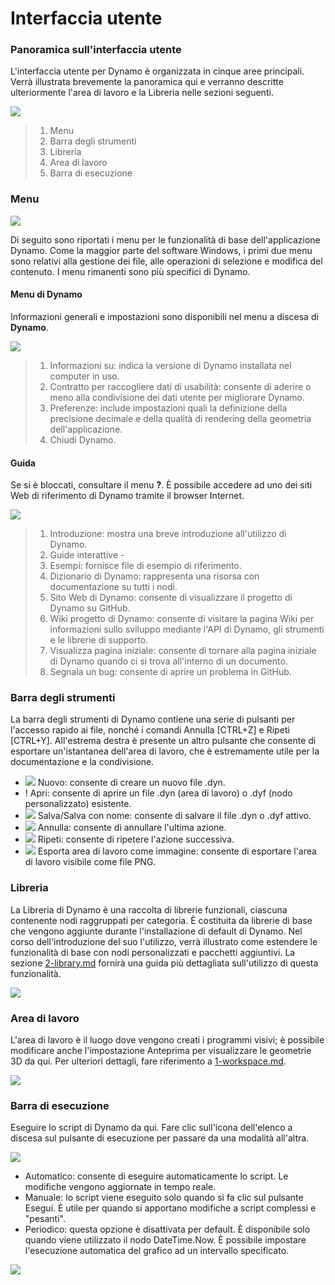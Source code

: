 # Interfaccia utente

### Panoramica sull'interfaccia utente

L'interfaccia utente per Dynamo è organizzata in cinque aree principali. Verrà illustrata brevemente la panoramica qui e verranno descritte ulteriormente l'area di lavoro e la Libreria nelle sezioni seguenti.

![](images/userinterface-ui.jpg)

> 1. Menu
> 2. Barra degli strumenti
> 3. Libreria
> 4. Area di lavoro
> 5. Barra di esecuzione

### Menu

![](../.gitbook/assets/userinterface-menu\(1\).jpg)

Di seguito sono riportati i menu per le funzionalità di base dell'applicazione Dynamo. Come la maggior parte del software Windows, i primi due menu sono relativi alla gestione dei file, alle operazioni di selezione e modifica del contenuto. I menu rimanenti sono più specifici di Dynamo.

#### Menu di Dynamo

Informazioni generali e impostazioni sono disponibili nel menu a discesa di **Dynamo**.

![](images/userinterface-dynamomenu.jpg)

> 1. Informazioni su: indica la versione di Dynamo installata nel computer in uso.
> 2. Contratto per raccogliere dati di usabilità: consente di aderire o meno alla condivisione dei dati utente per migliorare Dynamo.
> 3. Preferenze: include impostazioni quali la definizione della precisione decimale e della qualità di rendering della geometria dell'applicazione.
> 4. Chiudi Dynamo.

#### Guida

Se si è bloccati, consultare il menu **?**. È possibile accedere ad uno dei siti Web di riferimento di Dynamo tramite il browser Internet.

![](images/userinterface-helpmenu.jpg)

> 1. Introduzione: mostra una breve introduzione all'utilizzo di Dynamo.
> 2. Guide interattive -
> 3. Esempi: fornisce file di esempio di riferimento.
> 4. Dizionario di Dynamo: rappresenta una risorsa con documentazione su tutti i nodi.
> 5. Sito Web di Dynamo: consente di visualizzare il progetto di Dynamo su GitHub.
> 6. Wiki progetto di Dynamo: consente di visitare la pagina Wiki per informazioni sullo sviluppo mediante l'API di Dynamo, gli strumenti e le librerie di supporto.
> 7. Visualizza pagina iniziale: consente di tornare alla pagina iniziale di Dynamo quando ci si trova all'interno di un documento.
> 8. Segnala un bug: consente di aprire un problema in GitHub.

### Barra degli strumenti

La barra degli strumenti di Dynamo contiene una serie di pulsanti per l'accesso rapido ai file, nonché i comandi Annulla [CTRL+Z] e Ripeti [CTRL+Y]. All'estrema destra è presente un altro pulsante che consente di esportare un'istantanea dell'area di lavoro, che è estremamente utile per la documentazione e la condivisione.

* ![](images/userinterface-newfile.jpg) Nuovo: consente di creare un nuovo file .dyn.
* \![](<images/userinterface-open(1) (1).jpg>) Apri: consente di aprire un file .dyn (area di lavoro) o .dyf (nodo personalizzato) esistente.
* ![](images/userinterface-save.jpg) Salva/Salva con nome: consente di salvare il file .dyn o .dyf attivo.
* ![](images/userinterface-undo.jpg) Annulla: consente di annullare l'ultima azione.
* ![](images/userinterface-redo.jpg) Ripeti: consente di ripetere l'azione successiva.
* ![](images/userinterface-screenshot.jpg) Esporta area di lavoro come immagine: consente di esportare l'area di lavoro visibile come file PNG.

### Libreria

La Libreria di Dynamo è una raccolta di librerie funzionali, ciascuna contenente nodi raggruppati per categoria. È costituita da librerie di base che vengono aggiunte durante l'installazione di default di Dynamo. Nel corso dell'introduzione del suo l'utilizzo, verrà illustrato come estendere le funzionalità di base con nodi personalizzati e pacchetti aggiuntivi. La sezione [2-library.md](2-library.md "mention") fornirà una guida più dettagliata sull'utilizzo di questa funzionalità.

![](images/userinterface-library.jpg)

### Area di lavoro

L'area di lavoro è il luogo dove vengono creati i programmi visivi; è possibile modificare anche l'impostazione Anteprima per visualizzare le geometrie 3D da qui. Per ulteriori dettagli, fare riferimento a [1-workspace.md](1-workspace.md "mention").

![](images/userinterface-workspace.gif)

### Barra di esecuzione

Eseguire lo script di Dynamo da qui. Fare clic sull'icona dell'elenco a discesa sul pulsante di esecuzione per passare da una modalità all'altra.

![](images/userinterface-executionbar.gif)

* Automatico: consente di eseguire automaticamente lo script. Le modifiche vengono aggiornate in tempo reale.
* Manuale: lo script viene eseguito solo quando si fa clic sul pulsante Esegui. È utile per quando si apportano modifiche a script complessi e "pesanti".
* Periodico: questa opzione è disattivata per default. È disponibile solo quando viene utilizzato il nodo DateTime.Now. È possibile impostare l'esecuzione automatica del grafico ad un intervallo specificato.

![](images/userinterface-executionbarDateTimenode.jpg)
